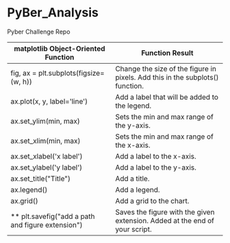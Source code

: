 # PyBer_Analysis
Pyber Challenge Repo

| matplotlib Object-Oriented Function | Function Result |
| ----------------------------------- | --------------- |
| fig, ax = plt.subplots(figsize=(w, h)) | 	Change the size of the figure in pixels. Add this in the subplots() function.
| ax.plot(x, y, label='line') |	Add a label that will be added to the legend.
| ax.set_ylim(min, max) |	Sets the min and max range of the y-axis.
| ax.set_xlim(min, max) |	Sets the min and max range of the x-axis.
| ax.set_xlabel('x label') |	Add a label to the x-axis.
| ax.set_ylabel('y label') |	Add a label to the y-axis.
| ax.set_title("Title") |	Add a title.
| ax.legend() |	Add a legend.
| ax.grid() |	Add a grid to the chart.
| ** plt.savefig("add a path and figure extension") |	Saves the figure with the given extension. Added at the end of your script.
